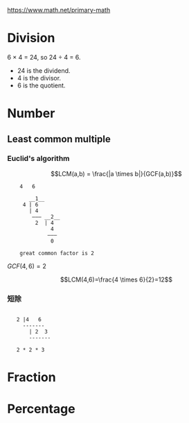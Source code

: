 https://www.math.net/primary-math

# Division

6 × 4 = 24, so 24 ÷ 4 = 6.

- 24 is the dividend.
- 4 is the divisor.
- 6 is the quotient.


# Number

## Least common multiple


### Euclid's algorithm

$$LCM(a,b) = \frac{|a \times b|}{GCF(a,b)}$$

```
    4   6
    
       __1__
     4 | 6 
       | 4
        ——— __2__
         2  | 4
              4
             ———
              0

    great common factor is 2

```

$GCF(4,6)=2$

$$LCM(4,6)=\frac{4 \times 6}{2}=12$$


### 短除

```

   2 |4   6
     -------    
       | 2  3
       -------
   
   2 * 2 * 3 
```



# Fraction

# Percentage